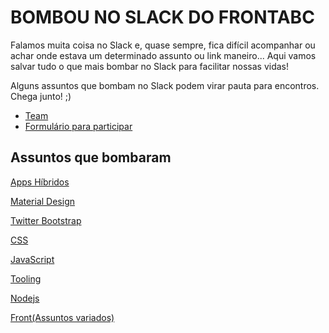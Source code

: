 BOMBOU NO SLACK DO FRONTABC
===========================

Falamos muita coisa no Slack e, quase sempre, fica difícil acompanhar ou achar onde estava um determinado assunto ou link maneiro... Aqui vamos salvar tudo o que mais bombar no Slack para facilitar nossas vidas!

Alguns assuntos que bombam no Slack podem virar pauta para encontros. Chega junto! ;)

- [Team](http://frontabc.slack.com)
- [Formulário para participar](http://goo.gl/forms/qeWgCvTM4H)


## Assuntos que bombaram

[Apps Híbridos](https://github.com/front-abc/frontabc/blob/master/bombou-no-slack/Apps-Hibridos.md)

[Material Design](https://github.com/front-abc/frontabc/blob/master/bombou-no-slack/Material-Design.md)

[Twitter Bootstrap](https://github.com/front-abc/frontabc/blob/master/bombou-no-slack/Twitter-Bootstrap.md)

[CSS](https://github.com/front-abc/frontabc/blob/master/bombou-no-slack/css.md)

[JavaScript](https://github.com/front-abc/frontabc/blob/master/bombou-no-slack/JavaScript.md)

[Tooling](https://github.com/front-abc/frontabc/blob/master/bombou-no-slack/Tooling.md)

[Nodejs](https://github.com/front-abc/frontabc/blob/master/bombou-no-slack/Nodejs.md)

[Front(Assuntos variados)](https://github.com/front-abc/frontabc/blob/master/bombou-no-slack/Front.md)
